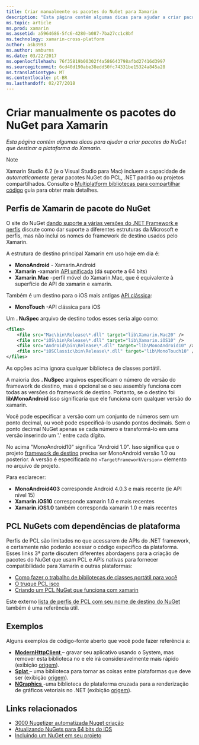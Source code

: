 ```yaml
---
title: Criar manualmente os pacotes do NuGet para Xamarin
description: "Esta página contém algumas dicas para ajudar a criar pacotes do NuGet que destinar a plataforma do Xamarin."
ms.topic: article
ms.prod: xamarin
ms.assetid: a5964686-5fc6-4280-b087-7ba27cc1c8bf
ms.technology: xamarin-cross-platform
author: asb3993
ms.author: amburns
ms.date: 03/22/2017
ms.openlocfilehash: 76f35819b00302f4a586643798afbd27416d3997
ms.sourcegitcommit: 6cd40d190abe38edd50fc74331be15324a845a28
ms.translationtype: MT
ms.contentlocale: pt-BR
ms.lasthandoff: 02/27/2018
---
```

# <a name="manually-creating-nuget-packages-for-xamarin"></a>Criar manualmente os pacotes do NuGet para Xamarin

_Esta página contém algumas dicas para ajudar a criar pacotes do NuGet que destinar a plataforma do Xamarin._

> [!NOTE]
> Xamarin Studio 6.2 (e o Visual Studio para Mac) incluem a capacidade de _automaticamente_ gerar pacotes NuGet do PCL, .NET padrão ou projetos compartilhados.
> Consulte o [Multiplatform bibliotecas para compartilhar código](~/cross-platform/app-fundamentals/nuget-multiplatform-libraries/index.md) guia para obter mais detalhes.

## <a name="nuget-package-xamarin-profiles"></a>Perfis de Xamarin de pacote do NuGet


O site do NuGet [dando suporte a várias versões do .NET Framework e perfis](https://docs.nuget.org/create/enforced-package-conventions) discute como dar suporte a diferentes estruturas da Microsoft e perfis, mas não inclui os nomes do framework de destino usados pelo Xamarin.

A estrutura de destino principal Xamarin em uso hoje em dia é:

* **MonoAndroid** - Xamarin.Android
* **Xamarin** -xamarin [API unificada](~/cross-platform/macios/unified/index.md) (dá suporte a 64 bits)
* **Xamarin.Mac** -perfil móvel do Xamarin.Mac, que é equivalente à superfície de API de xamarin e xamarin.

Também é um destino para o iOS mais antigas [API clássica](~/cross-platform/macios/unified/index.md):

* **MonoTouch** -API clássica para iOS

Um **. NuSpec** arquivo de destino todos esses seria algo como:

```xml
<files>
    <file src="Mac\bin\Release\*.dll" target="lib\Xamarin.Mac20" />
    <file src="iOS\bin\Release\*.dll" target="lib\Xamarin.iOS10" />
    <file src="Android\bin\Release\*.dll" target="lib\MonoAndroid10" />
    <file src="iOSClassic\bin\Release\*.dll" target="lib\MonoTouch10" />
</files>
```

As opções acima ignora qualquer biblioteca de classes portátil.

A maioria dos **. NuSpec** arquivos especificam o número de versão do framework de destino, mas é opcional se o seu assembly funciona com todas as versões do framework de destino. Portanto, se o destino foi **lib\MonoAndroid** isso significaria que ele funciona com qualquer versão do xamarin.

Você pode especificar a versão com um conjunto de números sem um ponto decimal, ou você pode especificá-lo usando pontos decimais. Sem o ponto decimal NuGet apenas se cada número e transformá-lo em uma versão inserindo um '.' entre cada dígito.

No acima "MonoAndroid10" significa "Android 1.0". Isso significa que o projeto [framework de destino](~/android/app-fundamentals/android-api-levels.md) precisa ser MonoAndroid versão 1.0 ou posterior. A versão é especificada no `<TargetFrameworkVersion>` elemento no arquivo de projeto.

Para esclarecer:

- **MonoAndroid403** corresponde Android 4.0.3 e mais recente (ie API nível 15)
- **Xamarin.iOS10** corresponde xamarin 1.0 e mais recentes
- **Xamarin.iOS1.0** também corresponda xamarin 1.0 e mais recentes


## <a name="pcl-nugets-with-platform-dependencies"></a>PCL NuGets com dependências de plataforma

Perfis de PCL são limitados no que acessarem de APIs do .NET framework, e certamente não poderão acessar o código específico da plataforma. Esses links 3ª parte discutem diferentes abordagens para a criação de pacotes do NuGet que usam PCL e APIs nativas para fornecer compatibilidade para Xamarin e outras plataformas:

- [Como fazer o trabalho de bibliotecas de classes portátil para você](http://blogs.msdn.com/b/dsplaisted/archive/2012/08/27/how-to-make-portable-class-libraries-work-for-you.aspx)
- [O truque PCL isco](http://log.paulbetts.org/the-bait-and-switch-pcl-trick/)
- [Criando um PCL NuGet que funciona com xamarin](http://www.jimbobbennett.io/creating-a-nuget-pcl-that-works-with-xamarin-ios/)

Este externo [lista de perfis de PCL com seu nome de destino do NuGet](http://embed.plnkr.co/03ck2dCtnJogBKHJ9EjY) também é uma referência útil.

## <a name="examples"></a>Exemplos

Alguns exemplos de código-fonte aberto que você pode fazer referência a:

- [**ModernHttpClient** ](https://www.nuget.org/packages/modernhttpclient/) – gravar seu aplicativo usando o System, mas remover esta biblioteca no e ele irá consideravelmente mais rápido (exibição [origem](https://github.com/paulcbetts/ModernHttpClient)).
- [**Splat** ](https://www.nuget.org/packages/Splat/) – uma biblioteca para tornar as coisas entre plataformas que deve ser (exibição [origem](https://github.com/paulcbetts/Splat)).
- [**NGraphics** ](https://www.nuget.org/packages/NGraphics/) -uma biblioteca de plataforma cruzada para a renderização de gráficos vetoriais no .NET (exibição [origem](https://github.com/praeclarum/NGraphics/blob/master/NGraphics.nuspec)).


## <a name="related-links"></a>Links relacionados

- [3000 Nugetizer automatizada Nuget criação](~/cross-platform/app-fundamentals/nuget-multiplatform-libraries/index.md)
- [Atualizando NuGets para 64 bits do iOS](http://blog.xamarin.com/how-to-update-nuget-packages-for-64-bit/)
- [Incluindo um NuGet em seu projeto](/visualstudio/mac/nuget-walkthrough/index.md)
